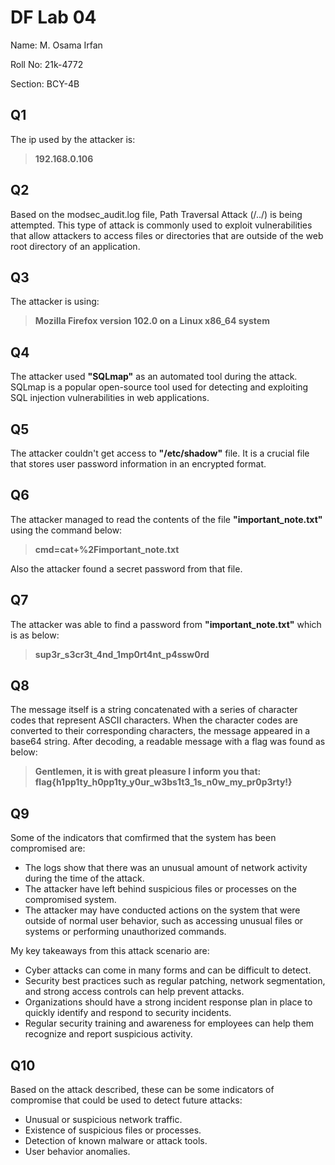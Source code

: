# DF Lab 04
Name: M. Osama Irfan

Roll No: 21k-4772

Section: BCY-4B
## Q1
The ip used by the attacker is: 
> **192.168.0.106** 

## Q2
Based on the modsec_audit.log file, Path Traversal Attack (/../) is being attempted. This type of attack is commonly used to exploit vulnerabilities that allow attackers to access files or directories that are outside of the web root directory of an application.

## Q3
The attacker is using:
> **Mozilla Firefox version 102.0 on a Linux x86_64 system**

## Q4
The attacker used **"SQLmap"** as an automated tool during the attack. SQLmap is a popular open-source tool used for detecting and exploiting SQL injection vulnerabilities in web applications.

## Q5
The attacker couldn't get access to **"/etc/shadow"** file. It is a crucial file that stores user password information in an encrypted format.

## Q6
The attacker managed to read the contents of the file **"important_note.txt"** using the command below:
> **cmd=cat+%2Fimportant_note.txt**

Also the attacker found a secret password from that file.

## Q7
The attacker was able to find a password from **"important_note.txt"** which is as below:
> **sup3r_s3cr3t_4nd_1mp0rt4nt_p4ssw0rd**

## Q8
The message itself is a string concatenated with a series of character codes that represent ASCII characters. When the character codes are converted to their corresponding characters, the message appeared in a base64 string. After decoding, a readable message with a flag was found as below:
> **Gentlemen, it is with great pleasure I inform you that:**
> **flag{h1pp1ty_h0pp1ty_y0ur_w3bs1t3_1s_n0w_my_pr0p3rty!}**

## Q9
Some of the indicators that comfirmed that the system has been compromised are: 
* The logs show that there was an unusual amount of network activity during the time of the attack.
* The attacker have left behind suspicious files or processes on the compromised system.
* The attacker may have conducted actions on the system that were outside of normal user behavior, such as accessing unusual files or systems or performing unauthorized commands.

My key takeaways from this attack scenario are:
* Cyber attacks can come in many forms and can be difficult to detect.
*  Security best practices such as regular patching, network segmentation, and strong access controls can help prevent attacks.
* Organizations should have a strong incident response plan in place to quickly identify and respond to security incidents.
* Regular security training and awareness for employees can help them recognize and report suspicious activity.

## Q10
Based on the attack described, these can be some indicators of compromise that could be used to detect future attacks:
* Unusual or suspicious network traffic.
* Existence of suspicious files or processes.
* Detection of known malware or attack tools.
* User behavior anomalies.
